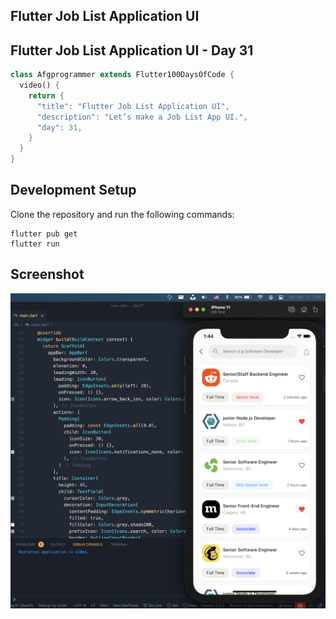 ## Flutter Job List Application UI

## Flutter Job List Application UI - Day 31

```dart
class Afgprogrammer extends Flutter100DaysOfCode {
  video() {
    return {
      "title": "Flutter Job List Application UI",
      "description": "Let’s make a Job List App UI.",
      "day": 31,
    }
  }
}
```





## Development Setup
Clone the repository and run the following commands:
```
flutter pub get
flutter run
```

## Screenshot

<img src="assets/screenshots/job-list.png" />


